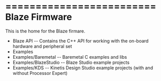 =========================
Blaze Firmware
=========================

This is the home for the Blaze firmare.

- Blaze API				-- Contains the C++ API for working with the on-board hardware and peripheral set
- Examples
- Examples/Baremetal	-- Baremetal C examples and libs
- Examples/BlazeStudio	-- Blaze Studio example projects
- Examples/KDS			-- Kinetis Design Studio example projects (with and without Processor Expert)